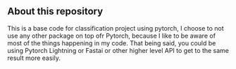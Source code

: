 ## About this repository

This is a base code for classification project using pytorch, I choose to not use any other package on top ofr Pytorch, because I like to be aware of most of the things happening in my code.
That being said, you could be using Pytorch Lightning or Fastai or other higher level API to get to the same result more easily.